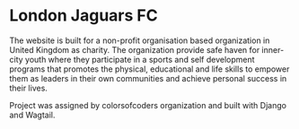 # London Jaguars FC 
The website is built for a non-profit organisation based organization in United Kingdom as charity. The organization provide safe haven for inner-city youth where they participate in a  sports and self development programs that promotes the physical, educational and life skills to empower them as leaders in their own communities and achieve personal success in their lives.

Project was assigned by colorsofcoders organization and built with Django and Wagtail.

